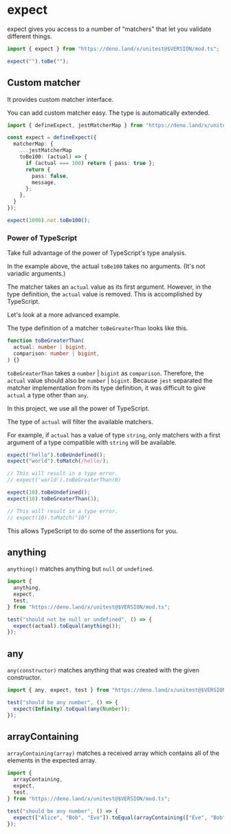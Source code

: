 # expect

expect gives you access to a number of "matchers" that let you validate
different things.

```ts
import { expect } from "https://deno.land/x/unitest@$VERSION/mod.ts";

expect("").toBe("");
```

## Custom matcher

It provides custom matcher interface.

You can add custom matcher easy. The type is automatically extended.

```ts
import { defineExpect, jestMatcherMap } from "https://deno.land/x/unitest@$VERSION/mod.ts";

const expect = defineExpect({
  matcherMap: {
    ...jestMatcherMap
    toBe100: (actual) => {
      if (actual === 100) return { pass: true };
      return {
        pass: false,
        message,
      };
    },
  }
});

expect(1000).not.toBe100();
```

### Power of TypeScript

Take full advantage of the power of TypeScript's type analysis.

In the example above, the actual `toBe100` takes no arguments. (It's not
variadic arguments.)

The matcher takes an `actual` value as its first argument. However, in the type
definition, the `actual` value is removed. This is accomplished by TypeScript.

Let's look at a more advanced example.

The type definition of a matcher `toBeGreaterThan` looks like this.

```ts
function toBeGreaterThan(
  actual: number | bigint,
  comparison: number | bigint,
) {}
```

`toBeGreaterThan` takes a `number` | `bigint` as `comparison`. Therefore, the
`actual` value should also be `number` | `bigint`. Because `jest` separated the
matcher implementation from its type definition, it was difficult to give
`actual` a type other than `any`.

In this project, we use all the power of TypeScript.

The type of `actual` will filter the available matchers.

For example, if `actual` has a value of type `string`, only matchers with a
first argument of a type compatible with `string` will be available.

```ts
expect("hello").toBeUndefined();
expect("world").toMatch(/hello/);

// This will result in a type error.
// expect('world').toBeGreaterThan(0)
```

```ts
expect(10).toBeUndefined();
expect(10).toBeGreaterThan(3);

// This will result in a type error.
// expect(10).toMatch("10")
```

This allows TypeScript to do some of the assertions for you.

## anything

`anything()` matches anything but `null` or `undefined`.

```ts
import {
  anything,
  expect,
  test,
} from "https://deno.land/x/unitest@$VERSION/mod.ts";

test("should not be null or undefined", () => {
  expect(actual).toEqual(anything());
});
```

## any

`any(constructor)` matches anything that was created with the given constructor.

```ts
import { any, expect, test } from "https://deno.land/x/unitest@$VERSION/mod.ts";

test("should be any number", () => {
  expect(Infinity).toEqual(any(Number));
});
```

## arrayContaining

`arrayContaining(array)` matches a received array which contains all of the
elements in the expected array.

```ts
import {
  arrayContaining,
  expect,
  test,
} from "https://deno.land/x/unitest@$VERSION/mod.ts";

test("should be any number", () => {
  expect(["Alice", "Bob", "Eve"]).toEqual(arrayContaining(["Eve", "Bob"]));
});
```
